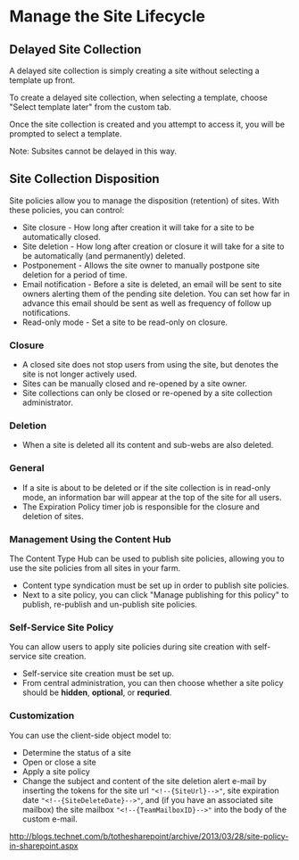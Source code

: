 # Manage the Site Lifecycle

## Delayed Site Collection

A delayed site collection is simply creating a site without selecting a template
up front.

To create a delayed site collection, when selecting a template, choose
"Select template later" from the custom tab.

Once the site collection is created and you attempt to access it, you will be
prompted to select a template.

Note: Subsites cannot be delayed in this way.

## Site Collection Disposition

Site policies allow you to manage the disposition (retention) of sites. With
these policies, you can control:

* Site closure - How long after creation it will take for a site to be
automatically closed.
* Site deletion - How long after creation or closure it will take for a site
to be automatically (and permanently) deleted.
* Postponement - Allows the site owner to manually postpone site deletion for a
period of time.
* Email notification - Before a site is deleted, an email will be sent to site
owners alerting them of the pending site deletion. You can set how far in
advance this email should be sent as well as frequency of follow up
notifications.
* Read-only mode - Set a site to be read-only on closure.

### Closure

* A closed site does not stop users from using the site, but
denotes the site is not longer actively used.
* Sites can be manually closed and re-opened by a site owner.
* Site collections can only be closed or re-opened by a site collection
administrator.

### Deletion

* When a site is deleted all its content and sub-webs are also deleted.

### General

* If a site is about to be deleted or if the site collection is in read-only mode, an information bar will appear at the top of the site for all users.
* The Expiration Policy timer job is responsible for the closure and deletion
of sites.

### Management Using the Content Hub

The Content Type Hub can be used to publish site policies, allowing you to use
the site policies from all sites in your farm.

* Content type syndication must be set up in order to publish site policies.
* Next to a site policy, you can click "Manage publishing for this policy" to
publish, re-publish and un-publish site policies.

### Self-Service Site Policy

You can allow users to apply site policies during site creation with
self-service site creation.

* Self-service site creation must be set up.
* From central administration, you can then choose whether a site policy should
be __hidden__, __optional__, or __requried__.

### Customization

You can use the client-side object model to:

* Determine the status of a site
* Open or close a site
* Apply a site policy
* Change the subject and content of the site deletion alert e-mail by
inserting the tokens for the site url ```"<!--{SiteUrl}-->"```, site expiration
date ```"<!--{SiteDeleteDate}-->"```, and (if you have an associated site
mailbox) the site mailbox ```"<!--{TeamMailboxID}-->"``` into the body of the
custom e-mail.

http://blogs.technet.com/b/tothesharepoint/archive/2013/03/28/site-policy-in-sharepoint.aspx
